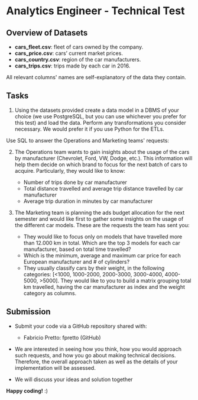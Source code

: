 # Analytics Engineer - Technical Test

## Overview of Datasets
-	**cars_fleet.csv**: fleet of cars owned by the company.
-	**cars_price.csv**: cars’ current market prices.
-	**cars_country.csv**: region of the car manufacturers.
-	**cars_trips.csv**: trips made by each car in 2016.

All relevant columns' names are self-explanatory of the data they contain.

## Tasks
1.	Using the datasets provided create a data model in a DBMS of your choice (we use PostgreSQL, but you can use whichever you prefer for this test) and load the data. Perform any transformations you consider necessary. We would prefer it if you use Python for the ETLs.

Use SQL to answer the Operations and Marketing teams' requests:

2.	The Operations team wants to gain insights about the usage of the cars by manufacturer (Chevrolet, Ford, VW, Dodge, etc.). This information will help them decide on which brand to focus for the next batch of cars to acquire. Particularly, they would like to know:
    - Number of trips done by car manufacturer 
    - Total distance travelled and average trip distance travelled by car manufacturer
    - Average trip duration in minutes by car manufacturer

3.	The Marketing team is planning the ads budget allocation for the next semester and would like first to gather some insights on the usage of the different car models. These are the requests the team has sent you:
    - They would like to focus only on models that have travelled more than 12.000 km in total. Which are the top 3 models for each car manufacturer, based on total time travelled?
    - Which is the minimum, average and maximum car price for each European manufacturer and # of cylinders?
    - They usually classify cars by their weight, in the following categories: [<1000, 1000-2000, 2000-3000, 3000-4000, 4000-5000, >5000]. They would like to you to build a matrix grouping total km travelled, having the car manufacturer as index and the weight category as columns.

## Submission
- Submit your code via a GitHub repository shared with:
    - Fabricio Pretto: fpretto (GitHub)

- We are interested in seeing how you think, how you would approach such requests, and how you go about making technical decisions. Therefore, the overall approach taken as well as the details of your implementation will be assessed.

- We will discuss your ideas and solution together

**Happy coding!** :)
